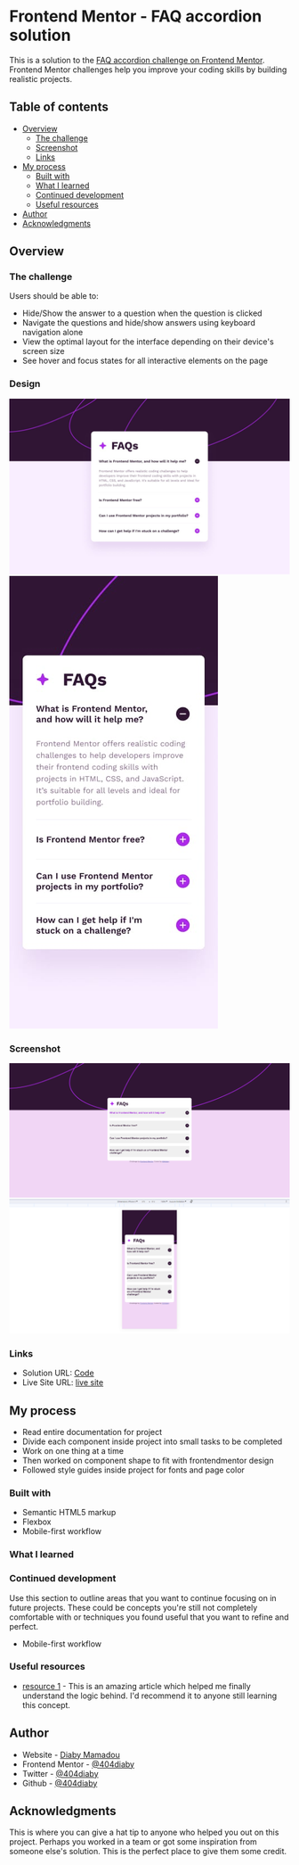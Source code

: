 # Frontend Mentor - FAQ accordion solution

This is a solution to the [FAQ accordion challenge on Frontend Mentor](https://www.frontendmentor.io/challenges/faq-accordion-wyfFdeBwBz). Frontend Mentor challenges help you improve your coding skills by building realistic projects. 

## Table of contents

- [Overview](#overview)
  - [The challenge](#the-challenge)
  - [Screenshot](#screenshot)
  - [Links](#links)
- [My process](#my-process)
  - [Built with](#built-with)
  - [What I learned](#what-i-learned)
  - [Continued development](#continued-development)
  - [Useful resources](#useful-resources)
- [Author](#author)
- [Acknowledgments](#acknowledgments)



## Overview

### The challenge

Users should be able to:

- Hide/Show the answer to a question when the question is clicked
- Navigate the questions and hide/show answers using keyboard navigation alone
- View the optimal layout for the interface depending on their device's screen size
- See hover and focus states for all interactive elements on the page

### Design
![Desktop Screen](design/desktop-design.jpg)
![Mobile Screen](design/mobile-design.jpg)


### Screenshot
![Desktop Screen](screenshot/screenshot-desktop.png)
![Mobile Screen](screenshot/screenshot-mobile.png)



### Links

- Solution URL: [Code](https://github.com/404diaby/faq-accordion)
- Live Site URL: [live site](https://faq-accordion-ecru.vercel.app/)

## My process
- Read entire documentation for project
- Divide each component inside project into small tasks to be completed
- Work on one thing at a time
- Then worked on component shape to fit with frontendmentor design
- Followed style guides inside project for fonts and page color

### Built with

- Semantic HTML5 markup
- Flexbox
- Mobile-first workflow



### What I learned

### Continued development

Use this section to outline areas that you want to continue focusing on in future projects. These could be concepts you're still not completely comfortable with or techniques you found useful that you want to refine and perfect.
  - Mobile-first workflow


### Useful resources

- [resource 1](https://www.w3schools.com/howto/howto_js_accordion.asp) - This is an amazing article which helped me finally understand  the logic behind. I'd recommend it to anyone still learning this concept.


## Author

- Website - [Diaby Mamadou](https://diaby-mamadou.vercel.app/)
- Frontend Mentor - [@404diaby](https://www.frontendmentor.io/profile/404diaby)
- Twitter - [@404diaby](https://twitter.com/404diaby)
- Github - [@404diaby](https://github.com/404diaby)


## Acknowledgments



This is where you can give a hat tip to anyone who helped you out on this project. Perhaps you worked in a team or got some inspiration from someone else's solution. This is the perfect place to give them some credit.

